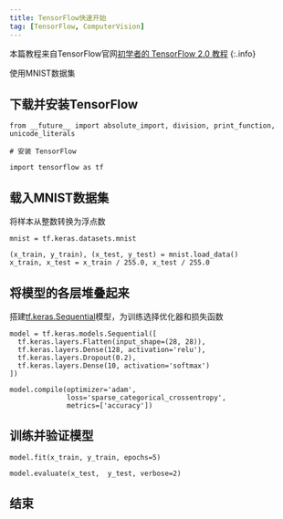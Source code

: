```yaml
---
title: TensorFlow快速开始
tag: [TensorFlow, ComputerVision]
---
```


本篇教程来自TensorFlow官网[初学者的 TensorFlow 2.0 教程](https://www.tensorflow.org/tutorials/quickstart/beginner)
{:.info}

使用MNIST数据集
## 下载并安装TensorFlow
```
from __future__ import absolute_import, division, print_function, unicode_literals

# 安装 TensorFlow

import tensorflow as tf
```

## 载入MNIST数据集
将样本从整数转换为浮点数
```
mnist = tf.keras.datasets.mnist

(x_train, y_train), (x_test, y_test) = mnist.load_data()
x_train, x_test = x_train / 255.0, x_test / 255.0
```
## 将模型的各层堆叠起来
搭建[tf.keras.Sequential](https://www.tensorflow.org/api_docs/python/tf/keras/Sequential)模型，为训练选择优化器和损失函数
```
model = tf.keras.models.Sequential([
  tf.keras.layers.Flatten(input_shape=(28, 28)),
  tf.keras.layers.Dense(128, activation='relu'),
  tf.keras.layers.Dropout(0.2),
  tf.keras.layers.Dense(10, activation='softmax')
])

model.compile(optimizer='adam',
              loss='sparse_categorical_crossentropy',
              metrics=['accuracy'])
```
## 训练并验证模型
```
model.fit(x_train, y_train, epochs=5)

model.evaluate(x_test,  y_test, verbose=2)
```
## 结束